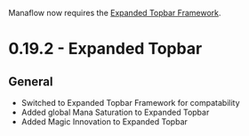 Manaflow now requires the [Expanded Topbar Framework](https://steamcommunity.com/sharedfiles/filedetails/?id=3508296963).

# 0.19.2 - Expanded Topbar

## General
- Switched to Expanded Topbar Framework for compatability
- Added global Mana Saturation to Expanded Topbar
- Added Magic Innovation to Expanded Topbar